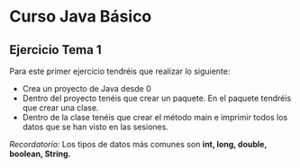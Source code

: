 # Curso Java Básico

## Ejercicio Tema 1

Para este primer ejercicio tendréis que realizar lo siguiente:

* Crea un proyecto de Java desde 0
* Dentro del proyecto tenéis que crear un paquete. En el paquete tendréis que crear una clase.
* Dentro de la clase tenéis que crear el método main e imprimir todos los datos que se han visto en las sesiones.

_Recordatorio:_ Los tipos de datos más comunes son **int, long, double, boolean, String.**
